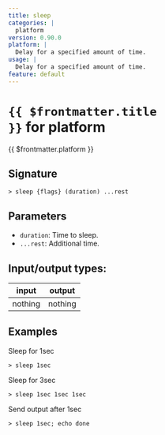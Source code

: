 ```yaml
---
title: sleep
categories: |
  platform
version: 0.90.0
platform: |
  Delay for a specified amount of time.
usage: |
  Delay for a specified amount of time.
feature: default
---
```


<!-- This file is automatically generated. Please edit the command in https://github.com/nushell/nushell instead. -->

# <code>{{ $frontmatter.title }}</code> for platform

<div class='command-title'>{{ $frontmatter.platform }}</div>

## Signature

`> sleep {flags} (duration) ...rest`

## Parameters

- `duration`: Time to sleep.
- `...rest`: Additional time.

## Input/output types:

| input   | output  |
| ------- | ------- |
| nothing | nothing |

## Examples

Sleep for 1sec

```nu
> sleep 1sec

```

Sleep for 3sec

```nu
> sleep 1sec 1sec 1sec

```

Send output after 1sec

```nu
> sleep 1sec; echo done

```
